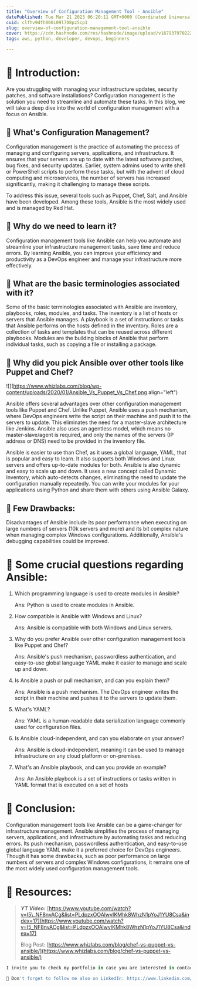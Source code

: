 ```yaml
---
title: "Overview of Configuration Management Tool - Ansible"
datePublished: Tue Mar 21 2023 06:20:11 GMT+0000 (Coordinated Universal Time)
cuid: clfhv9dfh000i09l708pz5cp1
slug: overview-of-configuration-management-tool-ansible
cover: https://cdn.hashnode.com/res/hashnode/image/upload/v1679379702227/fab4e1d2-1d25-47cd-9c7e-758e8e427024.jpeg
tags: aws, python, developer, devops, beginners

---
```


# **📍 Introduction:**

Are you struggling with managing your infrastructure updates, security patches, and software installations? Configuration management is the solution you need to streamline and automate these tasks. In this blog, we will take a deep dive into the world of configuration management with a focus on Ansible.

## **📢** What's Configuration Management?

Configuration management is the practice of automating the process of managing and configuring servers, applications, and infrastructure. It ensures that your servers are up to date with the latest software patches, bug fixes, and security updates. Earlier, system admins used to write shell or PowerShell scripts to perform these tasks, but with the advent of cloud computing and microservices, the number of servers has increased significantly, making it challenging to manage these scripts.

To address this issue, several tools such as Puppet, Chef, Salt, and Ansible have been developed. Among these tools, Ansible is the most widely used and is managed by Red Hat.

## **📢** Why do we need to learn it?

Configuration management tools like Ansible can help you automate and streamline your infrastructure management tasks, save time and reduce errors. By learning Ansible, you can improve your efficiency and productivity as a DevOps engineer and manage your infrastructure more effectively.

## **📢** What are the basic terminologies associated with it?

Some of the basic terminologies associated with Ansible are inventory, playbooks, roles, modules, and tasks. The inventory is a list of hosts or servers that Ansible manages. A playbook is a set of instructions or tasks that Ansible performs on the hosts defined in the inventory. Roles are a collection of tasks and templates that can be reused across different playbooks. Modules are the building blocks of Ansible that perform individual tasks, such as copying a file or installing a package.

## **📢** Why did you pick Ansible over other tools like Puppet and Chef?

![](https://www.whizlabs.com/blog/wp-content/uploads/2020/01/Ansible_Vs_Puppet_Vs_Chef.png align="left")

Ansible offers several advantages over other configuration management tools like Puppet and Chef. Unlike Puppet, Ansible uses a push mechanism, where DevOps engineers write the script on their machine and push it to the servers to update. This eliminates the need for a master-slave architecture like Jenkins. Ansible also uses an agentless model, which means no master-slave/agent is required, and only the names of the servers (IP address or DNS) need to be provided in the inventory file.

Ansible is easier to use than Chef, as it uses a global language, YAML, that is popular and easy to learn. It also supports both Windows and Linux servers and offers up-to-date modules for both. Ansible is also dynamic and easy to scale up and down. It uses a new concept called Dynamic Inventory, which auto-detects changes, eliminating the need to update the configuration manually repeatedly. You can write your modules for your applications using Python and share them with others using Ansible Galaxy.

## **📢 Few Drawbacks:**

Disadvantages of Ansible include its poor performance when executing on large numbers of servers (10k servers and more) and its bit complex nature when managing complex Windows configurations. Additionally, Ansible's debugging capabilities could be improved.

# **📍** Some crucial questions regarding Ansible:

1. Which programming language is used to create modules in Ansible?
    
    Ans: Python is used to create modules in Ansible.
    
2. How compatible is Ansible with Windows and Linux?
    
    Ans: Ansible is compatible with both Windows and Linux servers.
    
3. Why do you prefer Ansible over other configuration management tools like Puppet and Chef?
    
    Ans: Ansible's push mechanism, passwordless authentication, and easy-to-use global language YAML make it easier to manage and scale up and down.
    
4. Is Ansible a push or pull mechanism, and can you explain them?
    
    Ans: Ansible is a push mechanism. The DevOps engineer writes the script in their machine and pushes it to the servers to update them.
    
5. What's YAML?
    
    Ans: YAML is a human-readable data serialization language commonly used for configuration files.
    
6. Is Ansible cloud-independent, and can you elaborate on your answer?
    
    Ans: Ansible is cloud-independent, meaning it can be used to manage infrastructure on any cloud platform or on-premises.
    
7. What's an Ansible playbook, and can you provide an example?
    
    Ans: An Ansible playbook is a set of instructions or tasks written in YAML format that is executed on a set of hosts
    

# **📍 Conclusion:**

Configuration management tools like Ansible can be a game-changer for infrastructure management. Ansible simplifies the process of managing servers, applications, and infrastructure by automating tasks and reducing errors. Its push mechanism, passwordless authentication, and easy-to-use global language YAML make it a preferred choice for DevOps engineers. Though it has some drawbacks, such as poor performance on large numbers of servers and complex Windows configurations, it remains one of the most widely used configuration management tools.

# **📍 Resources:**

> ***YT Video:*** [https://www.youtube.com/watch?v=I5\_NF8nvACg&list=PLdpzxOOAlwvIKMhk8WhzN1pYoJ1YU8Csa&index=17](https://www.youtube.com/watch?v=I5_NF8nvACg&list=PLdpzxOOAlwvIKMhk8WhzN1pYoJ1YU8Csa&index=17)
> 
> Blog Post: [https://www.whizlabs.com/blog/chef-vs-puppet-vs-ansible/](https://www.whizlabs.com/blog/chef-vs-puppet-vs-ansible/)

```python
I invite you to check my portfolio in case you are interested in contacting me for a project!. Prasad Suman Mohan

🔵 Don't forget to follow me also on LinkedIn: https://www.linkedin.com/in/prasad-suman-mohan/
```